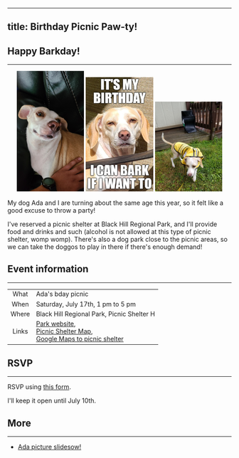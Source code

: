 
---
title:  Birthday Picnic Paw-ty!
---

## Happy Barkday!

----------------------------------

<p float="left" align="center">
    <img src="pics/ada-1.jpg" alt="It's my birthday!" width="30%" height="40%"/>
    <img src="pics/ada-bday-meme.jpg" alt="It's my birthday!" width="30%" height="40%"/>
    <img src="pics/ada-2.jpg" alt="It's my birthday!" width="30%" height="40%"/>
</p>

My dog Ada and I are turning about the same age this year, so it felt like a good excuse to throw a party!

I've reserved a picnic shelter at Black Hill Regional Park, and I'll provide food and drinks and such (alcohol is not allowed at this type of picnic shelter, womp womp).  There's also a dog park close to the picnic areas, so we can take the doggos to play in there if there's enough demand!


## Event information
----------------------------------

| |     |
| :---:        |    :----   |
| What | Ada's bday picnic |
| When | Saturday, July 17th, 1 pm to 5 pm |
| Where| Black Hill Regional Park, Picnic Shelter H |
| Links | [Park website](https://www.montgomeryparks.org/parks-and-trails/black-hill-regional-park/),<br />[Picnic Shelter Map](https://www.montgomeryparks.org/resources/black-hill-regional-park-picnic-shelter-map/),<br />[Google Maps to picnic shelter](https://goo.gl/maps/DTmQSrPd8toy8eRC6)|


## RSVP
----------------------------------

RSVP using [this form](https://docs.google.com/forms/d/e/1FAIpQLScaC225kOC1HwxtNEOYj1iCfuS7g22IfTUn26rNmp6QscNyZA/viewform).

I'll keep it open until July 10th.

## More
----------------------------------

- [Ada picture slidesow!](https://mayankles.github.io/ada-picnic-party/slideshow.html)



